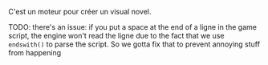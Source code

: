 C'est un moteur pour créer un visual novel.


TODO: there's an issue: if you put a space at the end of a ligne in the game script, the engine won't read the ligne due to the fact that we use `endswith()` to parse the script. So we gotta fix that to prevent annoying stuff from happening